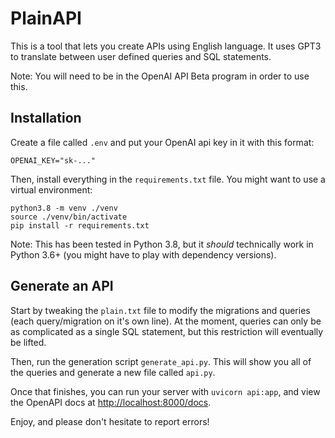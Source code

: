# PlainAPI

This is a tool that lets you create APIs using English language.
It uses GPT3 to translate between user defined queries and SQL statements.

Note: You will need to be in the OpenAI API Beta program in order to use this.

## Installation

Create a file called `.env` and put your OpenAI api key in it with this format:

```
OPENAI_KEY="sk-..."
```

Then, install everything in the `requirements.txt` file.
You might want to use a virtual environment:

```
python3.8 -m venv ./venv
source ./venv/bin/activate
pip install -r requirements.txt
```

Note: This has been tested in Python 3.8, but it _should_ technically work in Python 3.6+
(you might have to play with dependency versions).

## Generate an API

Start by tweaking the `plain.txt` file to modify the migrations and queries
(each query/migration on it's own line).
At the moment, queries can only be as complicated as a single SQL
statement, but this restriction will eventually be lifted.

Then, run the generation script `generate_api.py`.
This will show you all of the queries and generate
a new file called `api.py`.

Once that finishes, you can run your server with `uvicorn api:app`,
and view the OpenAPI docs at [http://localhost:8000/docs](http://localhost:8000/docs).

Enjoy, and please don't hesitate to report errors!

